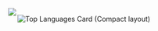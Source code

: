 <img align="left" src="https://github-readme-stats.vercel.app/api/top-langs/?username=gitaro-p" />
</a>

![Top Languages Card (Compact layout)](https://github-readme-stats.vercel.app/api/top-langs/?username=zizi4n5&layout=compact)

